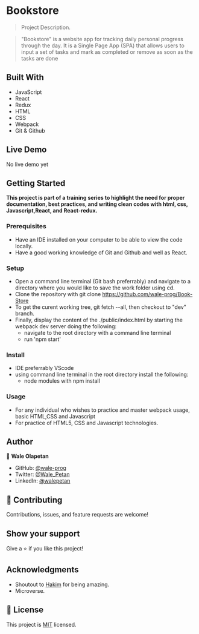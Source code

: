 # Bookstore

> Project Description.

> "Bookstore" is a website app for tracking daily personal progress through the day. It is a Single Page App (SPA) that allows users to input a set of tasks and mark as completed or remove as soon as the tasks are done

## Built With

- JavaScript
- React
- Redux
- HTML
- CSS
- Webpack
- Git & Github

## Live Demo
No live demo yet

## Getting Started

**This project is part of a training series to highlight the need for proper documentation, best practices, and writing clean codes with html, css, Javascript,React, and React-redux.**

### Prerequisites

- Have an IDE installed on your computer to be able to view the code locally.
- Have a good working knowledge of Git and Github and well as React.

### Setup

- Open a command line terminal (Git bash preferrably) and navigate to a directory where you would like to save the work folder using cd.
- Clone the repository with git clone https://github.com/wale-prog/Book-Store
- To get the curent working tree, git fetch --all, then checkout to "dev" branch.
- Finally, display the content of the ./public/index.html by starting the webpack dev server doing the following:
  - navigate to the root directory with a command line terminal
  - run 'npm start'

### Install

- IDE preferrably VScode
- using command line terminal in the root directory install the following:
  - node modules with npm install 

### Usage

- For any individual who wishes to practice and master webpack usage, basic HTML,CSS and Javascript
- For practice of HTML5, CSS and Javascript technologies.

## Author

👤 **Wale Olapetan**

- GitHub: [@wale-prog](https://github.com/wale-prog)
- Twitter: [@Wale_Petan](https://twitter.com/wale_Petan)
- LinkedIn: [@walepetan](https://www.linkedin.com/in/walepetan/)

## 🤝 Contributing

Contributions, issues, and feature requests are welcome!

## Show your support

Give a ⭐️ if you like this project!

## Acknowledgments

- Shoutout to [Hakim](https://github.com/teckim) for being amazing.
- Microverse.

## 📝 License

This project is [MIT](./LICENSE) licensed.
